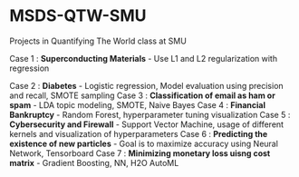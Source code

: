 # MSDS-QTW-SMU
Projects in Quantifying The World class at SMU

Case 1 : __Superconducting Materials__ - Use L1 and L2 regularization with regression

Case 2 : __Diabetes__ - Logistic regression, Model evaluation using precision and recall, SMOTE sampling
Case 3 : __Classification of email as ham or spam__ - LDA topic modeling, SMOTE, Naive Bayes
Case 4 : __Financial Bankruptcy__ - Random Forest, hyperparameter tuning visualization
Case 5 : __Cybersecurity and Firewall__ - Support Vector Machine, usage of different kernels and visualization of hyperparameters
Case 6 : __Predicting the existence of new particles__ - Goal is to maximize accuracy using Neural Network, Tensorboard
Case 7 : __Minimizing monetary loss uisng cost matrix__ - Gradient Boosting, NN, H2O AutoML
